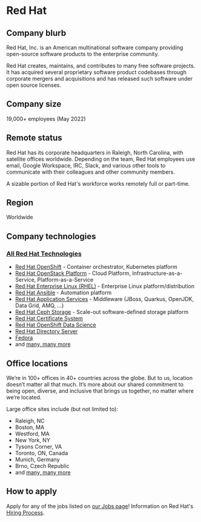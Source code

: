 # Red Hat

## Company blurb

Red Hat, Inc. is an American multinational software company providing open-source software products to the enterprise community.

Red Hat creates, maintains, and contributes to many free software projects. It has acquired several proprietary software product codebases through corporate mergers and acquisitions and has released such software under open source licenses.

## Company size

19,000+ employees (May 2022)

## Remote status

Red Hat has its corporate headquarters in Raleigh, North Carolina, with satellite offices worldwide. Depending on the team, Red Hat employees use email, Google Workspace, IRC, Slack, and various other tools to communicate with their colleagues and other community members.

A sizable portion of Red Hat's workforce works remotely full or part-time.

## Region

Worldwide

## Company technologies
### [All Red Hat Technologies](https://www.redhat.com/en/technologies)
- [Red Hat OpenShift](https://www.openshift.com) - Container orchestrator, Kubernetes platform
- [Red Hat OpenStack Platform](https://www.redhat.com/en/technologies/linux-platforms/openstack-platform) - Cloud Platform, Infrastructure-as-a-Service, Platform-as-a-Service
- [Red Hat Enterprise Linux (RHEL)](https://www.redhat.com/en/technologies/linux-platforms/enterprise-linux) - Enterprise Linux platform/distribution
- [Red Hat Ansible](https://www.ansible.com) - Automation platform
- [Red Hat Application Services](https://www.redhat.com/en/products/middleware) - Middleware (JBoss, Quarkus, OpenJDK, Data Grid, AMQ, ...)
- [Red Hat Ceph Storage](https://www.redhat.com/en/technologies/storage/ceph) - Scale-out software-defined storage platform
- [Red Hat Certificate System](https://www.redhat.com/en/technologies/cloud-computing/certificate-system)
- [Red Hat OpenShift Data Science](https://www.redhat.com/en/technologies/cloud-computing/openshift/openshift-data-science)
- [Red Hat Directory Server](https://www.redhat.com/en/technologies/cloud-computing/directory-server)
- [Fedora](https://getfedora.org/)
- and [many, many more](http://community.redhat.com/software/)

## Office locations
We’re in 100+ offices in 40+ countries across the globe. But to us, location doesn’t matter all that much. It’s more about our shared commitment to being open, diverse, and inclusive that brings us together, no matter where we’re located.

Large office sites include (but not limited to):
- Raleigh, NC
- Boston, MA
- Westford, MA
- New York, NY
- Tysons Corner, VA
- Toronto, ON, Canada
- Munich, Germany
- Brno, Czech Republic
- and [many, many more](https://www.redhat.com/en/about/office-locations)

## How to apply

Apply for any of the jobs listed on [our Jobs page](https://www.redhat.com/en/jobs)!
Information on Red Hat's [Hiring Process](https://www.redhat.com/en/jobs/info-guide).
